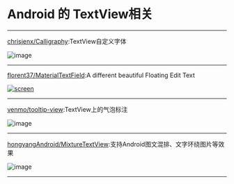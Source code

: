 
# Android 的 TextView相关


---
[chrisjenx/Calligraphy](https://github.com/chrisjenx/Calligraphy):TextView自定义字体

![image](https://raw.githubusercontent.com/chrisjenx/Calligraphy/master/screenshot.png)     
 
---
[florent37/MaterialTextField](https://github.com/florent37/MaterialTextField):A different beautiful Floating Edit Text

[![screen](http://i.giphy.com/l41lVkA0YkaZWNT0I.gif)](https://www.youtube.com/watch?v=Rax_o3URazU)     
 
---
[venmo/tooltip-view](https://github.com/venmo/tooltip-view):TextView上的气泡标注

![image](https://raw.githubusercontent.com/venmo/tooltip-view/master/sample.png)     
 
---
[hongyangAndroid/MixtureTextView](https://github.com/hongyangAndroid/MixtureTextView):支持Android图文混排、文字环绕图片等效果

![image](https://github.com/hongyangAndroid/MixtureTextView/blob/master/mixture.png)     
 
---
